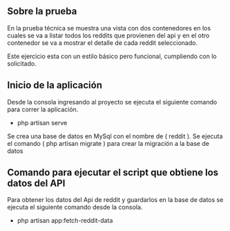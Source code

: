 
## Sobre la prueba

 En la prueba técnica se muestra una vista con dos contenedores en los cuales se va a listar todos los reddits que 
 provienen del api y en el otro contenedor se va a mostrar el detalle de cada reddit seleccionado.

 Este ejercicio esta con un estilo básico pero funcional, cumpliendo con lo solicitado.

 ## Inicio de la aplicación

 Desde la consola ingresando al proyecto se ejecuta el siguiente comando para correr la aplicación.

 - php artisan serve

 Se crea una base de datos en MySql con el nombre de ( reddit ).
 Se ejecuta el comando ( php artisan migrate ) para crear la migración a la base de datos

## Comando para ejecutar el script que obtiene los datos del API

Para obtener los datos del Api de reddit y guardarlos en la base de datos se ejecuta el siguiente comando desde la consola.

- php artisan app:fetch-reddit-data
